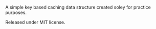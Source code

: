 A simple key based caching data structure created soley for practice purposes. 

Released under MIT license.
